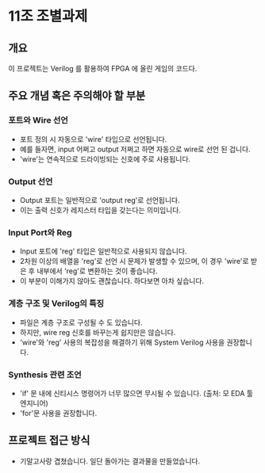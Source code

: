 # 11조 조별과제


## 개요
이 프로젝트는 Verilog 를 활용하여 FPGA 에 올린 게임의 코드다.

## 주요 개념 혹은 주의해야 할 부분

### 포트와 Wire 선언
- 포트 정의 시 자동으로 'wire' 타입으로 선언됩니다.
- 예를 들자면, input 어쩌고 output 저쩌고 하면 자동으로 wire로 선언 된 겁니다.
- 'wire'는 연속적으로 드라이빙되는 신호에 주로 사용됩니다.

### Output 선언
- Output 포트는 일반적으로 'output reg'로 선언됩니다.
- 이는 출력 신호가 레지스터 타입을 갖는다는 의미입니다.

### Input Port와 Reg
- Input 포트에 'reg' 타입은 일반적으로 사용되지 않습니다.
- 2차원 이상의 배열을 'reg'로 선언 시 문제가 발생할 수 있으며, 이 경우 'wire'로 받은 후 내부에서 'reg'로 변환하는 것이 좋습니다.
- 이 부분이 이해가지 않아도 괜찮습니다. 하다보면 아차 싶습니다.

### 계층 구조 및 Verilog의 특징
- 파일은 계층 구조로 구성될 수 도 있습니다.
- 하지만, wire reg 신호를 바꾸는게 쉽지만은 않습니다.
- 'wire'와 'reg' 사용의 복잡성을 해결하기 위해 System Verilog 사용을 권장합니다.

### Synthesis 관련 조언
- 'if' 문 내에 신티시스 명령어가 너무 많으면 무시될 수 있습니다. (출처: 모 EDA 툴 엔지니어)
- 'for'문 사용을 권장합니다.

## 프로젝트 접근 방식
- 기말고사랑 겹쳤습니다. 일단 돌아가는 결과물을 만들었습니다.
